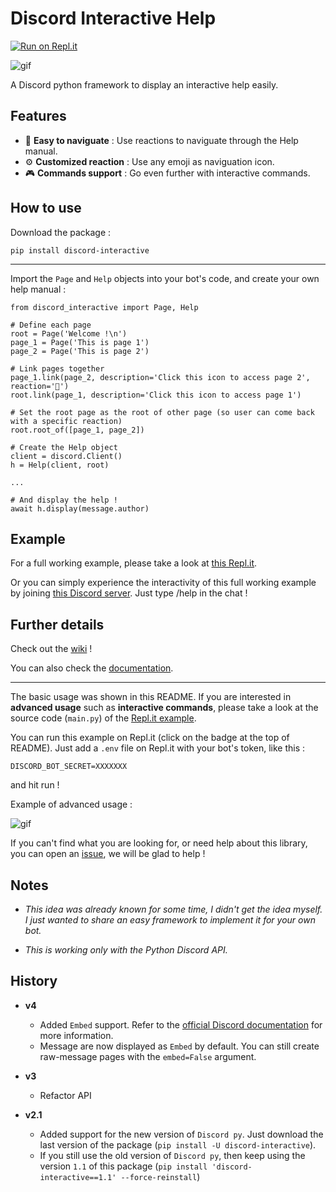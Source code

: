 # Discord Interactive Help

[![Run on Repl.it](https://repl.it/badge/github/astariul/discord_interactive_help)](https://repl.it/github/astariul/discord_interactive_help)

![gif](https://user-images.githubusercontent.com/22237185/53283254-da5a3100-3786-11e9-95cd-cd4dd4859bd2.gif)

A Discord python framework to display an interactive help easily.

## Features

* 🔆 **Easy to naviguate** : Use reactions to naviguate through the Help manual.
* ⚙ **Customized reaction** : Use any emoji as naviguation icon.
* 🎮 **Commands support** : Go even further with interactive commands.

## How to use

Download the package :

`pip install discord-interactive`

---

Import the `Page` and `Help` objects into your bot's code, and create your own help manual :

```
from discord_interactive import Page, Help

# Define each page
root = Page('Welcome !\n')
page_1 = Page('This is page 1')
page_2 = Page('This is page 2')

# Link pages together
page_1.link(page_2, description='Click this icon to access page 2', reaction='💩')
root.link(page_1, description='Click this icon to access page 1')

# Set the root page as the root of other page (so user can come back with a specific reaction)
root.root_of([page_1, page_2])

# Create the Help object
client = discord.Client()
h = Help(client, root)

...

# And display the help !
await h.display(message.author)
```

## Example

For a full working example, please take a look at [this Repl.it](https://repl.it/@NicolasRemond/discordinteractivehelp).

Or you can simply experience the interactivity of this full working example by joining [this Discord server](https://discord.gg/cH6hUbw). Just type /help in the chat !

## Further details

Check out the [wiki](https://github.com/astariul/discord_interactive_help/wiki) !

You can also check the [documentation](https://github.com/astariul/discord_interactive_help/wiki/Documentation).

---

The basic usage was shown in this README. If you are interested in **advanced usage** such as **interactive commands**, please take a look at the source code (`main.py`) of the [Repl.it example](https://repl.it/@NicolasRemond/discordinteractivehelp).

You can run this example on Repl.it (click on the badge at the top of README). Just add a `.env` file on Repl.it with your bot's token, like this :
```
DISCORD_BOT_SECRET=XXXXXXX
```
and hit run !

Example of advanced usage :

![gif](https://user-images.githubusercontent.com/22237185/53492662-c4c56e00-3adc-11e9-8be8-1b10d9f85e8a.gif)

If you can't find what you are looking for, or need help about this library, you can open an [issue](https://github.com/astariul/discord_interactive_help/issues), we will be glad to help !

## Notes

* *This idea was already known for some time, I didn't get the idea myself. I just wanted to share an easy framework to implement it for your own bot.*

* *This is working only with the Python Discord API.*

## History

* **v4**
    * Added `Embed` support. Refer to the [official Discord documentation](https://discordpy.readthedocs.io/en/latest/api.html#embed) for more information.
    * Message are now displayed as `Embed` by default. You can still create raw-message pages with the `embed=False` argument.

* **v3**
    * Refactor API

* **v2.1**
    * Added support for the new version of `Discord py`. Just download the last version of the package (`pip install -U discord-interactive`).
    * If you still use the old version of `Discord py`, then keep using the version `1.1` of this package (`pip install 'discord-interactive==1.1' --force-reinstall`)

